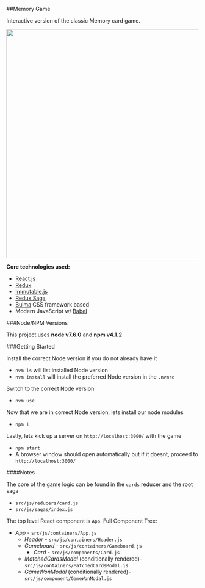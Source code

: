##Memory Game

Interactive version of the classic Memory card game.

<img src="http://g.recordit.co/DxB5Euns9k.gif" width="600">

**Core technologies used:**
 - [React.js](https://facebook.github.io/react/)
 - [Redux](http://redux.js.org/)
 - [Immutable.js](https://facebook.github.io/immutable-js/)
 - [Redux Saga](https://github.com/redux-saga/redux-saga)
 - [Bulma](http://bulma.io/) CSS framework based
 - Modern JavaScript w/ [Babel](https://babeljs.io/)

###Node/NPM Versions

This project uses **node v7.6.0** and **npm v4.1.2**

###Getting Started

Install the correct Node version if you do not already have it
- `nvm ls` will list installed Node version
- `nvm install` will install the preferred Node version in the `.nvmrc`

Switch to the correct Node version
- `nvm use`

Now that we are in correct Node version, lets install our node modules
- `npm i`

Lastly, lets kick up a server on `http://localhost:3000/` with the game
- `npm start`
- A browser window should open automatically but if it doesnt, proceed to `http://localhost:3000/`

####Notes

The core of the game logic can be found in the `cards` reducer and the root saga
 - `src/js/reducers/card.js`
 - `src/js/sagas/index.js`

The top level React component is `App`. Full Component Tree:
 - *App* - `src/js/containers/App.js`
   - *Header* - `src/js/containers/Header.js`
   - *Gameboard* - `src/js/containers/Gameboard.js`
     - *Card* - `src/js/components/Card.js`
   - *MatchedCardsModal* (conditionally rendered)- `src/js/containers/MatchedCardsModal.js`
   - *GameWonModal* (conditionally rendered)- `src/js/component/GameWonModal.js`
